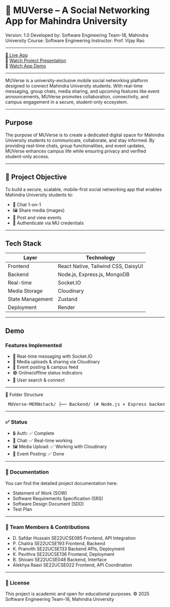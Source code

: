 # 📱 MUVerse – A Social Networking App for Mahindra University

Version: 1.0
Developed by: Software Engineering Team-18, Mahindra University
Course: Software Engineering
Instructor: Prof. Vijay Rao

---

[🔗 Live App](https://muverse-mernstack-2.onrender.com/home)  
🎥 [Watch Project Presentation](https://drive.google.com/file/d/1ClJYDpejyPOnod5OGACU_zlGSnmSjbyj/view?usp=share_link)  
📱 [Watch App Demo](https://drive.google.com/file/d/1EgxujnJLlu_H_TEHcdafQLzjYimukX-e/view?usp=share_link)

---

MUVerse is a university-exclusive mobile social networking platform designed to connect Mahindra University students. With real-time messaging, group chats, media sharing, and upcoming features like event announcements, MUVerse promotes collaboration, connectivity, and campus engagement in a secure, student-only ecosystem.

---

## Purpose
The purpose of MUVerse is to create a dedicated digital space for Mahindra University students to communicate, collaborate, and stay informed. By providing real-time chats, group functionalities, and event updates, MUVerse enhances campus life while ensuring privacy and verified student-only access.

---

## 🧠 Project Objective

To build a secure, scalable, mobile-first social networking app that enables Mahindra University students to:

- 📩 Chat 1-on-1 
- 🖼️ Share media (images)
- 📢 Post and view events 
- 🔐 Authenticate via MU credentials

---

## Tech Stack

| Layer | Technology |
|-------|------------|
| Frontend | React Native, Tailwind CSS, DaisyUI |
| Backend | Node.js, Express.js, MongoDB |
| Real-time | Socket.IO |
| Media Storage | Cloudinary |
| State Management | Zustand |
| Deployment | Render |

---

##  Demo

###  Features Implemented

- 💬 Real-time messaging with Socket.IO
- 📸 Media uploads & sharing via Cloudinary
- 📅 Event posting & campus feed
- 🟢 Online/offline status indicators
- 🔎 User search & connect

---

📁 Folder Structure
<pre> MUVerse-MERNstack/ ├── Backend/ (# Node.js + Express backend) ├── Frontend/ (# React Native frontend) ├── docs/ (# Project documents) │ ├── SOW.pdf │ ├── SRS.pdf │ └── SDD.pdf │ └── Test_Plan ├── README.md  </pre>

---

### ✅ Status

- 🔒 Auth: ✅ Complete
- 💬 Chat: ✅ Real-time working
- 🖼️ Media Upload: ✅ Working with Cloudinary
- 📅 Event Posting: ✅ Done
  
---

### 📄 Documentation
You can find the detailed project documentation here:
- Statement of Work (SOW)
- Software Requirements Specification (SRS)
- Software Design Document (SDD)
- Test Plan

---

### 👥 Team Members & Contributions

- D. Safdar Hussain      SE22UCSE085     Frontend, API Integration
- P. Chaitra             SE22UCSE193     Frontend, Backend
- K. Pranvith            SE22UCSE133     Backend APIs, Deployment
- K. Pavithra            SE22UCSE136     Frontend, Deployment
- B. Shivani             SE22UCSE048     Backend, Interface
- Alekhya Raavi          SE22UCSE022     Frontend, API Coordination

---

### 📜 License
This project is academic and open for educational purposes.
© 2025 Software Engineering Team-18, Mahindra University




